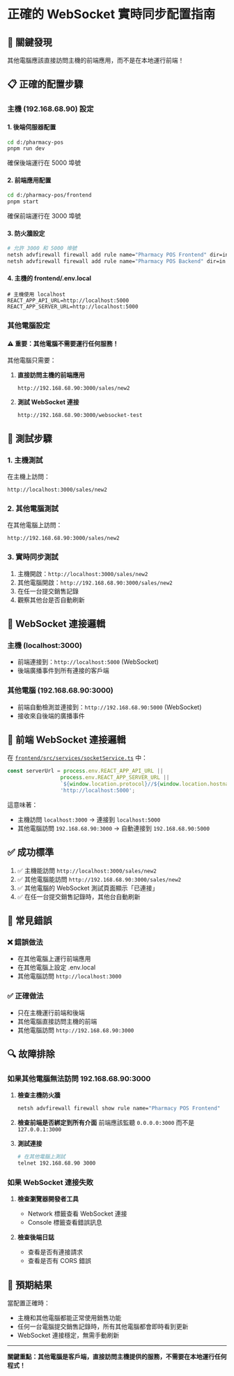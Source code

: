 # 正確的 WebSocket 實時同步配置指南

## 🎯 關鍵發現
其他電腦應該直接訪問主機的前端應用，而不是在本地運行前端！

## 📋 正確的配置步驟

### 主機 (192.168.68.90) 設定

#### 1. 後端伺服器配置
```bash
cd d:/pharmacy-pos
pnpm run dev
```
確保後端運行在 5000 埠號

#### 2. 前端應用配置
```bash
cd d:/pharmacy-pos/frontend
pnpm start
```
確保前端運行在 3000 埠號

#### 3. 防火牆設定
```bash
# 允許 3000 和 5000 埠號
netsh advfirewall firewall add rule name="Pharmacy POS Frontend" dir=in action=allow protocol=TCP localport=3000
netsh advfirewall firewall add rule name="Pharmacy POS Backend" dir=in action=allow protocol=TCP localport=5000
```

#### 4. 主機的 frontend/.env.local
```env
# 主機使用 localhost
REACT_APP_API_URL=http://localhost:5000
REACT_APP_SERVER_URL=http://localhost:5000
```

### 其他電腦設定

#### ⚠️ 重要：其他電腦不需要運行任何服務！

其他電腦只需要：

1. **直接訪問主機的前端應用**
   ```
   http://192.168.68.90:3000/sales/new2
   ```

2. **測試 WebSocket 連接**
   ```
   http://192.168.68.90:3000/websocket-test
   ```

## 🧪 測試步驟

### 1. 主機測試
在主機上訪問：
```
http://localhost:3000/sales/new2
```

### 2. 其他電腦測試
在其他電腦上訪問：
```
http://192.168.68.90:3000/sales/new2
```

### 3. 實時同步測試
1. 主機開啟：`http://localhost:3000/sales/new2`
2. 其他電腦開啟：`http://192.168.68.90:3000/sales/new2`
3. 在任一台提交銷售記錄
4. 觀察其他台是否自動刷新

## 🔧 WebSocket 連接邏輯

### 主機 (localhost:3000)
- 前端連接到：`http://localhost:5000` (WebSocket)
- 後端廣播事件到所有連接的客戶端

### 其他電腦 (192.168.68.90:3000)
- 前端自動檢測並連接到：`http://192.168.68.90:5000` (WebSocket)
- 接收來自後端的廣播事件

## 📝 前端 WebSocket 連接邏輯

在 [`frontend/src/services/socketService.ts`](frontend/src/services/socketService.ts:15) 中：

```typescript
const serverUrl = process.env.REACT_APP_API_URL ||
                 process.env.REACT_APP_SERVER_URL ||
                 `${window.location.protocol}//${window.location.hostname}:5000` ||
                 'http://localhost:5000';
```

這意味著：
- 主機訪問 `localhost:3000` → 連接到 `localhost:5000`
- 其他電腦訪問 `192.168.68.90:3000` → 自動連接到 `192.168.68.90:5000`

## ✅ 成功標準

1. ✅ 主機能訪問 `http://localhost:3000/sales/new2`
2. ✅ 其他電腦能訪問 `http://192.168.68.90:3000/sales/new2`
3. ✅ 其他電腦的 WebSocket 測試頁面顯示「已連接」
4. ✅ 在任一台提交銷售記錄時，其他台自動刷新

## 🚨 常見錯誤

### ❌ 錯誤做法
- 在其他電腦上運行前端應用
- 在其他電腦上設定 .env.local
- 其他電腦訪問 `http://localhost:3000`

### ✅ 正確做法
- 只在主機運行前端和後端
- 其他電腦直接訪問主機的前端
- 其他電腦訪問 `http://192.168.68.90:3000`

## 🔍 故障排除

### 如果其他電腦無法訪問 192.168.68.90:3000

1. **檢查主機防火牆**
   ```bash
   netsh advfirewall firewall show rule name="Pharmacy POS Frontend"
   ```

2. **檢查前端是否綁定到所有介面**
   前端應該監聽 `0.0.0.0:3000` 而不是 `127.0.0.1:3000`

3. **測試連接**
   ```bash
   # 在其他電腦上測試
   telnet 192.168.68.90 3000
   ```

### 如果 WebSocket 連接失敗

1. **檢查瀏覽器開發者工具**
   - Network 標籤查看 WebSocket 連接
   - Console 標籤查看錯誤訊息

2. **檢查後端日誌**
   - 查看是否有連接請求
   - 查看是否有 CORS 錯誤

## 🎉 預期結果

當配置正確時：
- 主機和其他電腦都能正常使用銷售功能
- 任何一台電腦提交銷售記錄時，所有其他電腦都會即時看到更新
- WebSocket 連接穩定，無需手動刷新

---

**關鍵重點：其他電腦是客戶端，直接訪問主機提供的服務，不需要在本地運行任何程式！**